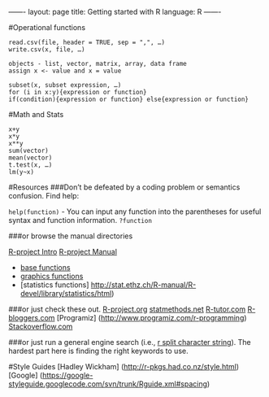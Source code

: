 ——-
layout: page
title: Getting started with R
language: R
——-

#Operational functions

```
read.csv(file, header = TRUE, sep = ",", …)
write.csv(x, file, …) 

objects - list, vector, matrix, array, data frame
assign x <- value and x = value

subset(x, subset expression, …)
for (i in x:y){expression or function}
if(condition){expression or function} else{expression or function}
```

#Math and Stats
```
x+y
x*y
x**y
sum(vector)
mean(vector)
t.test(x, …)
lm(y~x)
```


#Resources
###Don’t be defeated by a coding problem or semantics confusion. Find help:

`help(function)` - You can input any function into the parentheses for useful syntax 
and function information. `?function` 

###or browse the manual directories

[R-project Intro](http://cran.r-project.org/doc/manuals/R-intro.html)
[R-project Manual](http://stat.ethz.ch/R-manual/R-devel/library/)
- [base functions](http://stat.ethz.ch/R-manual/R-devel/library/base/html/) 
- [graphics functions](http://stat.ethz.ch/R-manual/R-devel/library/graphics/html/) 
- [statistics functions] http://stat.ethz.ch/R-manual/R-devel/library/statistics/html)

###or just check these out.
[R-project.org](http://www.r-project.org/)
[statmethods.net](http://www.statmethods.net/)
[R-tutor.com](http://www.r-tutor.com/)
[R-bloggers.com](http://www.r-bloggers.com/)
[Programiz] (http://www.programiz.com/r-programming)
[Stackoverflow.com](http://stackoverflow.com/)

###or just run a general engine search (i.e., [r split character string](https://duckduckgo.com/?q=r+split+character+string&t=ffsb&ia=qa)).
The hardest part here is finding the right keywords to use.

#Style Guides
[Hadley Wickham] (http://r-pkgs.had.co.nz/style.html)
[Google] (https://google-styleguide.googlecode.com/svn/trunk/Rguide.xml#spacing)

